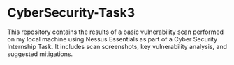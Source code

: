 # CyberSecurity-Task3
This repository contains the results of a basic vulnerability scan performed on my local machine using Nessus Essentials as part of a Cyber Security Internship Task. It includes scan screenshots, key vulnerability analysis, and suggested mitigations.
